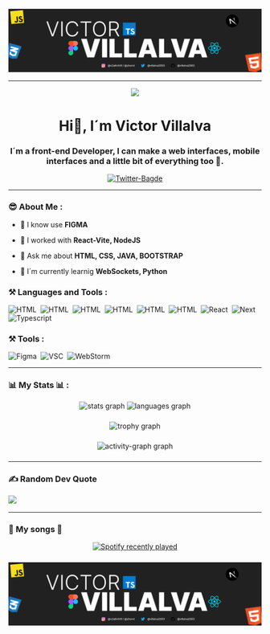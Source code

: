 
![Header](./Image/Cover_Linkedin.png)

---
<div id="header" align="center">
    <img src="https://media.giphy.com/media/K7StRcr7hagJpXROmb/giphy.gif" width="200">
    <h1 align="center">Hi👋, I´m Victor Villalva </h1>
    <h3 align="center">
        I´m a front-end Developer, I can make a web interfaces, mobile interfaces and a little bit of everything too 🫰.
    </h3>
</div>

<div id="badges" align="center">
    <a href="https://twitter.com/villalva2003">
        <img src="https://img.shields.io/twitter/follow/villalva2003?color=blue&logo=Twitter&style=for-the-badge" alt="Twitter-Bagde">
    </a>
</div>

---

### 😎 About Me : 
- 📌 I know use **FIGMA** 

- 📌 I worked with **React-Vite, NodeJS**

- 📌 Ask me about **HTML, CSS, JAVA, BOOTSTRAP**

- 📌 I´m currently learnig **WebSockets, Python**

<div align="left">
    <h3> ⚒ Languages and Tools : </h3>
    <div>
        <img src="https://cdn-icons-png.flaticon.com/512/226/226777.png" title="HTML5" alt="HTML" width="40" height="40" />&nbsp;
        <img src="https://cdn-icons-png.flaticon.com/512/5968/5968267.png" title="HTML5" alt="HTML" width="40" height="40" />&nbsp;
        <img src="https://cdn-icons-png.flaticon.com/512/5968/5968242.png" title="HTML5" alt="HTML" width="40" height="40" />&nbsp;
        <img src="https://cdn-icons-png.flaticon.com/512/919/919825.png" title="HTML5" alt="HTML" width="40" height="40" />&nbsp;
        <img src="https://cdn-icons-png.flaticon.com/512/5968/5968705.png" title="HTML5" alt="HTML" width="40" height="40" />&nbsp;
        <img src="https://cdn-icons-png.flaticon.com/512/1126/1126012.png" title="HTML5" alt="HTML" width="40" height="40" />&nbsp;
        <img src="https://cdn.jsdelivr.net/gh/devicons/devicon@latest/icons/react/react-original.svg" title="React" alt="React" width="40" height="40" />&nbsp;
        <img src="https://cdn.jsdelivr.net/gh/devicons/devicon@latest/icons/nextjs/nextjs-original.svg" title="Next" alt="Next" width="40" height="40" />&nbsp;  
        <img src="https://cdn.jsdelivr.net/gh/devicons/devicon@latest/icons/typescript/typescript-original.svg" title="Typescript" alt="Typescript" width="40" height="40" />&nbsp;  
    </div>
</div>

<div align="left">
    <h3> ⚒ Tools : </h3>
    <div>
        <img src="https://cdn.jsdelivr.net/gh/devicons/devicon@latest/icons/figma/figma-original.svg" title="Figma" alt="Figma" width="40" height="40" />&nbsp;
        <img src="https://cdn.jsdelivr.net/gh/devicons/devicon@latest/icons/vscode/vscode-original.svg" title="VSC" alt="VSC" width="40" height="40" />&nbsp;
        <img src="https://cdn.jsdelivr.net/gh/devicons/devicon@latest/icons/webstorm/webstorm-original.svg" title="WebStorm" alt="WebStorm" width="40" height="40" />&nbsp;
    </div>
</div>

---

### 📊 My Stats 📊 : 
<div align="center">
  <img src="https://github-readme-stats.vercel.app/api?username=victorvillalva&hide_title=false&hide_rank=false&show_icons=true&include_all_commits=true&count_private=true&disable_animations=false&theme=dracula&locale=en&hide_border=false&order=1" height="150" alt="stats graph"  />
  <img src="https://github-readme-stats.vercel.app/api/top-langs?username=victorvillalva&locale=en&hide_title=false&layout=compact&card_width=320&langs_count=5&theme=dracula&hide_border=false&order=2" height="150" alt="languages graph"  />
</div>

###

<div align="center">
  <img src="https://github-profile-trophy.vercel.app?username=victorvillalva&theme=dracula&column=4&row=2&margin-w=50&margin-h=20&no-bg=false&no-frame=false&order=4" height="150" alt="trophy graph"  />
</div>

###

<div align="center">
  <img src="https://github-readme-activity-graph.vercel.app/graph?username=victorvillalva&radius=16&theme=nightowl&area=true&order=5" height="300" alt="activity-graph graph"  />
</div>

###

###

---

### ✍️ Random Dev Quote
![](https://quotes-github-readme.vercel.app/api?type=horizontal&theme=radical)

---
### 🎵 My songs 🎵
<div align="center">
  <a href="https://open.spotify.com/user/gwosac3my3k8y06pud4nprl5g">
    <img src="https://spotify-recently-played-readme.vercel.app/api?user=gwosac3my3k8y06pud4nprl5g&count=5" alt="Spotify recently played"  />
  </a>
</div>

###
![Footer](./Image/Cover_Linkedin.png)


